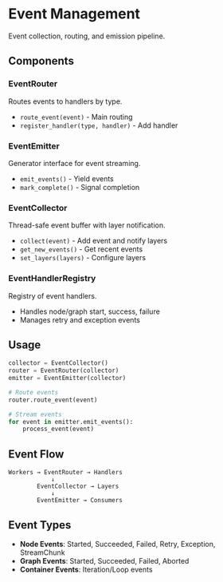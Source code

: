 # Event Management

Event collection, routing, and emission pipeline.

## Components

### EventRouter

Routes events to handlers by type.

- `route_event(event)` - Main routing
- `register_handler(type, handler)` - Add handler

### EventEmitter

Generator interface for event streaming.

- `emit_events()` - Yield events
- `mark_complete()` - Signal completion

### EventCollector

Thread-safe event buffer with layer notification.

- `collect(event)` - Add event and notify layers
- `get_new_events()` - Get recent events
- `set_layers(layers)` - Configure layers

### EventHandlerRegistry

Registry of event handlers.

- Handles node/graph start, success, failure
- Manages retry and exception events

## Usage

```python
collector = EventCollector()
router = EventRouter(collector)
emitter = EventEmitter(collector)

# Route events
router.route_event(event)

# Stream events
for event in emitter.emit_events():
    process_event(event)
```

## Event Flow

```text
Workers → EventRouter → Handlers
            ↓
        EventCollector → Layers
            ↓
        EventEmitter → Consumers
```

## Event Types

- **Node Events**: Started, Succeeded, Failed, Retry, Exception, StreamChunk
- **Graph Events**: Started, Succeeded, Failed, Aborted
- **Container Events**: Iteration/Loop events
